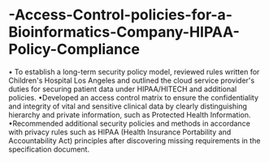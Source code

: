 # -Access-Control-policies-for-a-Bioinformatics-Company-HIPAA-Policy-Compliance

• To establish a long-term security policy model, reviewed rules written for Children's Hospital Los Angeles and outlined the cloud service provider's duties for securing patient data under HIPAA/HITECH and additional policies.
•Developed an access control matrix to ensure the confidentiality and integrity of vital and sensitive clinical data by clearly distinguishing hierarchy and private information, such as Protected Health Information.
•Recommended additional security policies and methods in accordance with privacy rules such as HIPAA (Health Insurance Portability and Accountability Act) principles after discovering missing requirements in the specification document.

